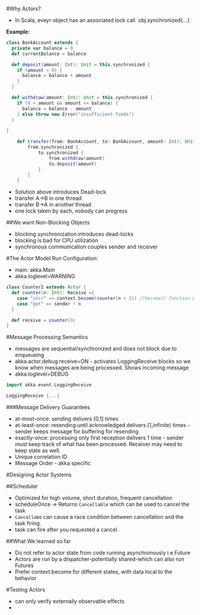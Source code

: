 #Why Actors?

- In Scala, eveyr object has an associated lock
call `obj.synchronized{...}

**Example:**
```scala
class BankAccount extends {
  private var balance = 0
  def currentBalance = balance

  def deposit(amount: Int): Unit = this.synchronized {
    if (amount > 0) {
      balance = balance + amount
    }
  }

  def withdraw(amount: Int): Unit = this.synchronized {
    if (0 < amount && amount <= balance) {
      balance = balance - amount
    } else throw new Error("insufficient funds")
  }
  
}
```

```scala
    def transfer(from: BankAccount, to: BankAccount, amount: Int): Unit = {
        from.synchronized {
            to.synchronized {
                from.withdraw(amount)
                to.deposit(amount)
            }
        }
    }
```
- Solution above introduces Dead-lock
- transfer A->B in one thread
- transfer B->A in another thread
- one lock taken by each, nobody can progress

##We want Non-Blocking Objects
- blocking synchronization introduces dead-locks
- blocking is bad for CPU utilization
- synchronous communication couples sender and receiver

#The Actor Model
Run Configuration:
- main: akka.Main
- akka.loglevel=WARNING

```scala
class Counter2 extends Actor {
  def counter(n: Int): Receive ={
    case "incr" => context.become(counter(n + 1)) //become() function permanently changes behavior to next count n++
    case "get" => sender ! n
  }

  def receive = counter(0)
}
```

#Message Processing Semantics
- messages are sequential/synchronized and does not block due to enqueueing
- akka.actor.debug.receive=ON - activates LoggingReceive blocks so we know when messages are being processed. Shows incoming message
- akka.loglevel=DEBUG
```scala
import akka.event.LoggingReceive

LoggingReceive {...}
```
###Message Delivery Guarantees
- at-most-once:  sending delivers [0,1] times
- at-least-once: resending until acknowledged delivers [1,infinite) times - sender keeps message for buffering for resending
- exactly-once:  processing only first reception delivers 1 time - sender must keep track of what has been processed. Receiver may need to keep state as well.
- Unique correlation ID
- Message Order - akka specific

#Designing Actor Systems

##Scheduler
- Optimized for high volume, short duration, frequent cancellation
- scheduleOnce -> Returns `Cancellable` which can be used to cancel the task
- `Cancellabe` can cause a race condition between cancellation and the task firing.
- task can fire after you requested a cancel

##What We learned so far
- Do not refer to actor state from code running asynchronously i.e Future
- Actors are run by a dispatcher-potentially shared-which can also run Futures
- Prefer context.become for different states, with data local to the behavior

#Testing Actors
- can only verify externally observable effects
- 